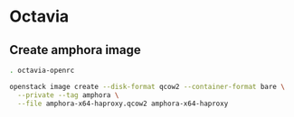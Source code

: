 # Octavia

## Create amphora image

```sh
. octavia-openrc

openstack image create --disk-format qcow2 --container-format bare \
  --private --tag amphora \
  --file amphora-x64-haproxy.qcow2 amphora-x64-haproxy
```
